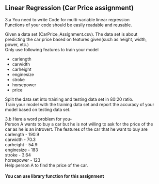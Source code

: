 ## Linear Regression (Car Price assignment)
3.a You need to write Code for multi-variable linear regression <br>
Functions of your code should be easily readable and reusable.<br>

Given a data set (CarPrice_Assignment.csv). The data set is about predicting the car price based on features given(such as height, width, power, etc.)<br>
Only use following features to train your model <br>
* carlength<br>
* carwidth<br>
* carheight<br>
* enginesize<br>
* stroke<br>
* horsepower<br>
* price<br>

Split the data set into training and testing data set in 80:20 ratio.<br>
Train your model with the training data set and report the accuracy of your model based on testing data set.<br>

3.b Here a word problem for you-<br>
Person A wants to buy a car but he is not willing to ask for the price of the car as he is an introvert. The features of the car that he want to buy are <br>
carlength - 190.9<br>
carwidth - 70.3<br>
carheight - 54.9<br>
enginesize    - 183<br>
stroke    - 3.64<br>
horsepower - 123<br>
Help person A to find the price of the car.<br>
#### You can use library function for this assignment
